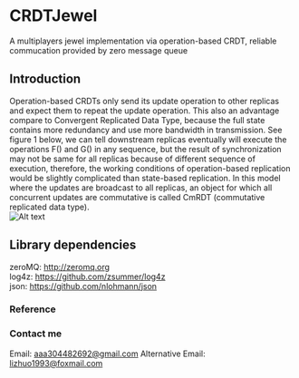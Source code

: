 # CRDTJewel
A multiplayers jewel implementation via operation-based CRDT, reliable commucation provided by zero message queue

## Introduction
Operation-based CRDTs only send its update operation to other replicas and expect them to repeat the update operation. This also an advantage compare to Convergent Replicated Data Type, because the full state contains more redundancy and use more bandwidth in transmission. See figure 1 below, we can tell downstream replicas eventually will execute the operations F() and G() in any sequence, but the result of synchronization may not be same for all replicas because of different sequence of execution, therefore, the working conditions of operation-based replication would be slightly complicated than state-based replication. In this model where the updates are broadcast to all replicas, an object for which all concurrent updates are commutative is called CmRDT (commutative replicated data type).<br>
![Alt text](https://github.com/ZedLee/CRDTJewel/img/WechatIMG2831.jpeg)

## Library dependencies
zeroMQ: http://zeromq.org<br>
log4z: https://github.com/zsummer/log4z<br>
json: https://github.com/nlohmann/json<br>

### Reference

### Contact me 
Email: aaa304482692@gmail.com
Alternative Email: lizhuo1993@foxmail.com